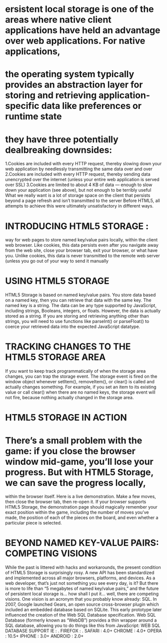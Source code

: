 # ersistent local storage is one of the areas where native client applications have held an advantage over web applications. For native applications, 
# the operating system typically provides an abstraction layer for storing and retrieving application-specific data like preferences or runtime state
# they have three potentially dealbreaking downsides:

1.Cookies are included with every HTTP request, thereby slowing down your web application by needlessly transmitting the same data over and over
2.Cookies are included with every HTTP request, thereby sending data unencrypted over the internet (unless your entire web application is served over SSL)
3.Cookies are limited to about 4 KB of data — enough to slow down your application (see above), but not enough to be terribly useful What we really want is
a lot of storage space on the client that persists beyond a page refresh and isn’t transmitted to the server
Before HTML5, all attempts to achieve this were ultimately unsatisfactory in different ways.
# INTRODUCING HTML5 STORAGE :
way for web pages to store named key/value pairs locally, within the client web browser. Like cookies, this data persists even after you navigate away from the web site,
close your browser tab, exit your browser, or what have you. Unlike cookies, this data is never transmitted to the remote web server (unless you go out of your way to send it manually
# USING HTML5 STORAGE
HTML5 Storage is based on named key/value pairs. You store data based on a named key, then you can retrieve that data with the same key. The named key is a string.
The data can be any type supported by JavaScript, including strings, Booleans, integers, or floats. However, the data is actually stored as a string. 
If you are storing and retrieving anything other than strings, you will need to use functions like parseInt() or parseFloat() to coerce your retrieved data into the expected JavaScript datatype.
# TRACKING CHANGES TO THE HTML5 STORAGE AREA
If you want to keep track programmatically of when the storage area changes, you can trap the storage event. The storage event is fired on the window object whenever setItem(),
removeItem(), or clear() is called and actually changes something. For example, if you set an item to its existing value or call clear() when there are no named keys,
the storage event will not fire, because nothing actually changed in the storage area.
# HTML5 STORAGE IN ACTION 
# There’s a small problem with the game: if you close the browser window mid-game, you’ll lose your progress. But with HTML5 Storage, we can save the progress locally,
within the browser itself. Here is a live demonstration. Make a few moves, then close the browser tab, then re-open it. If your browser supports HTML5 Storage,
the demonstration page should magically remember your exact position within the game, including the number of moves you’ve made, the position of each of the pieces on the board,
and even whether a particular piece is selected.
# BEYOND NAMED KEY-VALUE PAIRS: COMPETING VISIONS
While the past is littered with hacks and workarounds, the present condition of HTML5 Storage is surprisingly rosy. A new API has been standardized and implemented across all major browsers, platforms, and devices. As a web developer, that’s just not something you see every day, is it? But there is more to life than “5 megabytes of named key/value pairs,” and the future of persistent local storage is… how shall I put it… well, there are competing visions.
One vision is an acronym that you probably know already: SQL. In 2007, Google launched Gears, an open source cross-browser plugin which included an embedded database based on SQLite. This early prototype later influenced the creation of the Web SQL Database specification. Web SQL Database (formerly known as “WebDB”) provides a thin wrapper around a SQL database, allowing you to do things like this from JavaScript:
WEB SQL DATABASE SUPPORT
IE : .
FIREFOX : .
SAFARI : 4.0+
CHROME : 4.0+
OPERA : 10.5+
IPHONE : 3.0+
ANDROID : 2.0+

